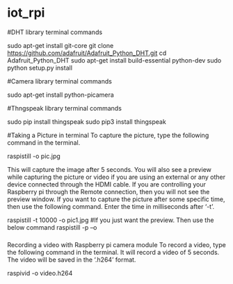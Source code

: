 # iot_rpi

#DHT library terminal commands

sudo apt-get install git-core 
git clone https://github.com/adafruit/Adafruit_Python_DHT.git 
cd Adafruit_Python_DHT 
sudo apt-get install build-essential python-dev 
sudo python setup.py install

#Camera library terminal commands

sudo apt-get install python-picamera

#Thngspeak library terminal commands

sudo pip install thingspeak
sudo pip3 install thingspeak

#Taking a Picture in terminal To capture the picture, type the following command in the terminal.

raspistill -o pic.jpg 

This will capture the image after 5 seconds. You will also see a preview while capturing the picture or video if you are using an external or any other device connected through the HDMI cable. If you are controlling your Raspberry pi through the Remote connection, then you will not see the preview window. If you want to capture the picture after some specific time, then use the following command. Enter the time in milliseconds after ‘-t’.

raspistill -t 10000 -o pic1.jpg        #If you just want the preview. Then use the below command
raspistill -p –o

###
Recording a video with Raspberry pi camera module To record a video, type the following command in the terminal. It will record a video of 5 seconds. The video will be saved in the ‘.h264’ format.

raspivid -o video.h264
